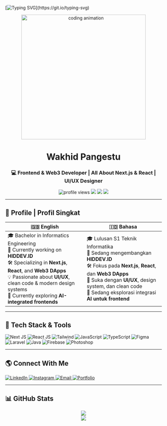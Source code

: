 <!-- Header GIF/Typing Animation -->
[![Typing SVG](https://readme-typing-svg.herokuapp.com?font=Fira+Code&size=22&duration=3000&pause=800&center=true&vCenter=true&width=700&lines=Hi+👋,+I'm+Wakhid+Pangestu;Frontend+Developer+%7C+React+%26+Web3+Enthusiast;Let’s+build+beautiful+and+scalable+web+apps!)](https://git.io/typing-svg)

<!-- Avatar / Cover Art -->
<p align="center">
  <img src="https://cdn.dribbble.com/users/1162077/screenshots/3848914/programmer.gif" alt="coding animation" width="400"/>
</p>

<h1 align="center">Wakhid Pangestu</h1>
<h3 align="center">💻 Frontend & Web3 Developer | All About Next.js & React | UI/UX Designer</h3>

<div align="center">
  <img src="https://komarev.com/ghpvc/?username=wakhidpangestu&label=Profile+Views&color=blueviolet&style=flat-square" alt="profile views" />
  <img src="https://img.shields.io/github/followers/wakhidpangestu?label=Followers&style=social" />
  <img src="https://img.shields.io/badge/React-20232A?style=flat&logo=react&logoColor=61DAFB" />
  <img src="https://img.shields.io/badge/Next.js-black?style=flat&logo=next.js" />
</div>

---

## 📘 Profile | Profil Singkat

| 🇬🇧 English | 🇮🇩 Bahasa |
|------------|-----------|
| 🎓 Bachelor in Informatics Engineering<br> 🔭 Currently working on **HIDDEV.ID**<br> 🛠️ Specializing in **Next.js**, **React**, and **Web3 DApps**<br> 💡 Passionate about **UI/UX**, clean code & modern design systems<br> 🔬 Currently exploring **AI-integrated frontends** | 🎓 Lulusan S1 Teknik Informatika<br> 🔭 Sedang mengembangkan **HIDDEV.ID**<br> 🛠️ Fokus pada **Next.js**, **React**, dan **Web3 DApps**<br> 🎨 Suka dengan **UI/UX**, design system, dan clean code<br> 🤖 Sedang eksplorasi integrasi **AI untuk frontend** |

---

## 🧰 Tech Stack & Tools

![Next JS](https://img.shields.io/badge/Next.js-000000?style=flat&logo=nextdotjs&logoColor=white)
![React JS](https://img.shields.io/badge/React-61DAFB?style=flat&logo=react&logoColor=black)
![Tailwind](https://img.shields.io/badge/TailwindCSS-06B6D4?style=flat&logo=tailwindcss)
![JavaScript](https://img.shields.io/badge/JavaScript-F7DF1E?style=flat&logo=javascript&logoColor=black)
![TypeScript](https://img.shields.io/badge/TypeScript-3178C6?style=flat&logo=typescript)
![Figma](https://img.shields.io/badge/Figma-F24E1E?style=flat&logo=figma&logoColor=white)
![Laravel](https://img.shields.io/badge/Laravel-FF2D20?style=flat&logo=laravel&logoColor=white)
![Java](https://img.shields.io/badge/Java-007396?style=flat&logo=java)
![Firebase](https://img.shields.io/badge/Firebase-FFCA28?style=flat&logo=firebase)
![Photoshop](https://img.shields.io/badge/Photoshop-31A8FF?style=flat&logo=adobe-photoshop)

---

## 🌎 Connect With Me

<p align="left">
  <a href="https://linkedin.com/in/wakhid-pangestu" target="_blank">
    <img alt="LinkedIn" src="https://img.shields.io/badge/LinkedIn-blue?style=flat&logo=linkedin" />
  </a>
  <a href="https://instagram.com/zenspectra" target="_blank">
    <img alt="Instagram" src="https://img.shields.io/badge/Instagram-E4405F?style=flat&logo=instagram&logoColor=white" />
  </a>
  <a href="mailto:wakhidpangestu975@gmail.com">
    <img alt="Email" src="https://img.shields.io/badge/Email-D14836?style=flat&logo=gmail&logoColor=white" />
  </a>
  <a href="https://wakhidpangestu.vercel.app" target="_blank">
    <img alt="Portfolio" src="https://img.shields.io/badge/Portfolio-wakhidpangestu.vercel.app-000?style=flat&logo=vercel" />
  </a>
</p>

---

## 📊 GitHub Stats

<div align="center">
  <img src="https://github-readme-stats.vercel.app/api?username=wakhidpangestu&show_icons=true&theme=tokyonight&hide_border=true" />
  <br/>
  <img src="https://github-readme-stats.vercel.app/api/top-langs/?username=wakhidpangestu&layout=compact&theme=tokyonight&hide_border=true" />
</div>
